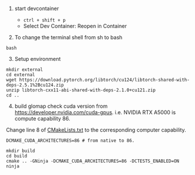 1. start devcontainer 
    - `ctrl + shift + p`
    - Select Dev Container: Reopen in Container

2. To change the terminal shell from sh to bash
```
bash
```

3. Setup environment
```
mkdir external
cd external
wget https://download.pytorch.org/libtorch/cu124/libtorch-shared-with-deps-2.5.1%2Bcu124.zip
unzip libtorch-cxx11-abi-shared-with-deps-2.1.0+cu121.zip
cd ..
```

4. build glomap
check cuda version from https://developer.nvidia.com/cuda-gpus.
i.e. NVIDIA RTX A5000 is compute capability 86. 

Change line 8 of [CMakeLists.txt](CMakeLists.txt) to the corresponding computer capability.
```
DCMAKE_CUDA_ARCHITECTURES=86 # from native to 86.
```

```
mkdir build
cd build
cmake .. -GNinja -DCMAKE_CUDA_ARCHITECTURES=86 -DCTESTS_ENABLED=ON
ninja
```